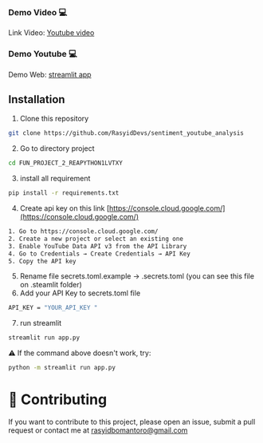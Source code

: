 ### Demo Video 💻  
Link Video: [Youtube video](https://youtu.be/R5wiGC29Hng?si=eI7PgUgl8GQ989CP)

### Demo Youtube 💻 
Demo Web: [streamlit app](https://sentiment-youtube.streamlit.app/)

## Installation

1. Clone this repository  
```bash
git clone https://github.com/RasyidDevs/sentiment_youtube_analysis
```
2. Go to directory project
```bash
cd FUN_PROJECT_2_REAPYTHON1LVTXY
```
3. install all requirement
```bash
pip install -r requirements.txt
```
4. Create  api key on this link  [https://console.cloud.google.com/](https://console.cloud.google.com/) 
```bash
1. Go to https://console.cloud.google.com/  
2. Create a new project or select an existing one  
3. Enable YouTube Data API v3 from the API Library  
4. Go to Credentials → Create Credentials → API Key  
5. Copy the API key  
```
5. Rename file secrets.toml.example -> .secrets.toml (you can see this file on .steamlit folder)
6. Add your API Key to secrets.toml file
```bash
API_KEY = "YOUR_API_KEY " 
```  
7. run streamlit
```bash
streamlit run app.py
```
⚠️ If the command above doesn't work, try:
```bash
python -m streamlit run app.py
```
# 🤝 Contributing
If you want to contribute to this project, please open an issue, submit a pull request or contact me at
rasyidbomantoro@gmail.com
